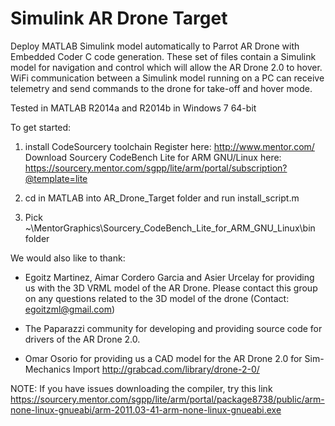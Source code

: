 Simulink AR Drone Target
========================

Deploy MATLAB Simulink model automatically to Parrot AR Drone with Embedded Coder C code generation. These set of files contain a Simulink model for navigation and control which will allow the AR Drone 2.0 to hover. WiFi communication between a Simulink model running on a PC can receive telemetry and send commands to the drone for take-off and hover mode.

Tested in MATLAB R2014a and R2014b in Windows 7 64-bit

To get started:

1. install CodeSourcery toolchain
	Register here: http://www.mentor.com/
	Download Sourcery CodeBench Lite for ARM GNU/Linux here: 
	https://sourcery.mentor.com/sgpp/lite/arm/portal/subscription?@template=lite

2. cd in MATLAB into AR_Drone_Target folder and run install_script.m

3. Pick ~\MentorGraphics\Sourcery_CodeBench_Lite_for_ARM_GNU_Linux\bin folder


We would also like to thank:

- Egoitz Martinez, Aimar Cordero Garcia and Asier Urcelay for providing us with the 3D VRML model of the AR Drone. Please contact this group on any questions related to the 3D model of the drone (Contact: egoitzml@gmail.com)

- The Paparazzi community for developing and providing source code for drivers of the AR Drone 2.0.

- Omar Osorio for providing us a CAD model for the AR Drone 2.0 for Sim-Mechanics Import
http://grabcad.com/library/drone-2-0/

NOTE:
If you have issues downloading the compiler, try this link 
https://sourcery.mentor.com/sgpp/lite/arm/portal/package8738/public/arm-none-linux-gnueabi/arm-2011.03-41-arm-none-linux-gnueabi.exe

